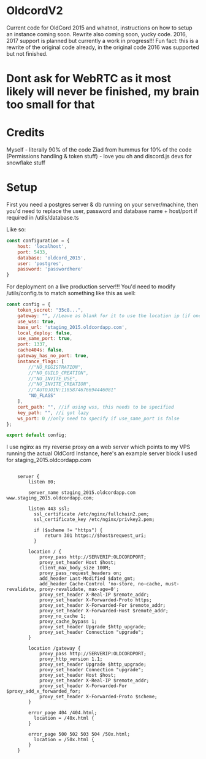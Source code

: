 # OldcordV2
Current code for OldCord 2015 and whatnot, instructions on how to setup an instance coming soon. Rewrite also coming soon, yucky code.
2016, 2017 support is planned but currently a work in progress!!!
Fun fact: this is a rewrite of the original code already, in the original code 2016 was supported but not finished.
# Dont ask for WebRTC as it most likely will never be finished, my brain too small for that

# Credits
Myself - literally 90% of the code
Ziad from hummus for 10% of the code (Permissions handling & token stuff) - love you
oh and discord.js devs for snowflake stuff

# Setup
First you need a postgres server & db running on your server/machine, then you'd need to replace the user, password and database name + host/port if required in /utils/database.ts

Like so:

```js
const configuration = {
    host: 'localhost',
    port: 5433,
    database: 'oldcord_2015',
    user: 'postgres',
    password: 'passwordhere'
}
```

For deployment on a live production server!!! You'd need to modify /utils/config.ts to match something like this as well:

```js
const config = {
    token_secret: "35c8...",
    gateway: "", //Leave as blank for it to use the location ip (if one)
    use_wss: true,
    base_url: 'staging_2015.oldcordapp.com',
    local_deploy: false,
    use_same_port: true,
    port: 1337,
    cache404s: false,
    gateway_has_no_port: true,
    instance_flags: [
        //"NO_REGISTRATION",
        //"NO_GUILD_CREATION",
        //"NO_INVITE_USE",
        //"NO_INVITE_CREATION",
        //"AUTOJOIN:1185874676694446081"
        "NO_FLAGS"
    ],
    cert_path: "", //if using wss, this needs to be specified
    key_path: "", //i got lazy
    ws_port: 0 //only need to specify if use_same_port is false 
};

export default config;
```

I use nginx as my reverse proxy on a web server which points to my VPS running the actual OldCord Instance, here's an example server block I used for staging_2015.oldcordapp.com

```

    server {
        listen 80;
        
        server_name staging_2015.oldcordapp.com www.staging_2015.oldcordapp.com;
        
        listen 443 ssl;
	      ssl_certificate /etc/nginx/fullchain2.pem;
	      ssl_certificate_key /etc/nginx/privkey2.pem;
	
	      if ($scheme != "https") {
        	  return 301 https://$host$request_uri;
    	  }
     
        location / {
            proxy_pass http://SERVERIP:OLDCORDPORT;
            proxy_set_header Host $host;
            client_max_body_size 100M;
            proxy_pass_request_headers on;
            add_header Last-Modified $date_gmt;
            add_header Cache-Control 'no-store, no-cache, must-revalidate, proxy-revalidate, max-age=0';
            proxy_set_header X-Real-IP $remote_addr;
            proxy_set_header X-Forwarded-Proto https;
            proxy_set_header X-Forwarded-For $remote_addr;
            proxy_set_header X-Forwarded-Host $remote_addr;
            proxy_no_cache 1;
            proxy_cache_bypass 1;
            proxy_set_header Upgrade $http_upgrade;
            proxy_set_header Connection "upgrade";
        }
        
        location /gateway {
            proxy_pass http://SERVERIP:OLDCORDPORT;
            proxy_http_version 1.1;
            proxy_set_header Upgrade $http_upgrade;
            proxy_set_header Connection "upgrade";
            proxy_set_header Host $host;
            proxy_set_header X-Real-IP $remote_addr;
            proxy_set_header X-Forwarded-For $proxy_add_x_forwarded_for;
            proxy_set_header X-Forwarded-Proto $scheme;
        }

        error_page 404 /404.html;
          location = /40x.html {
        }
    
        error_page 500 502 503 504 /50x.html;
          location = /50x.html {
        }
    }
```